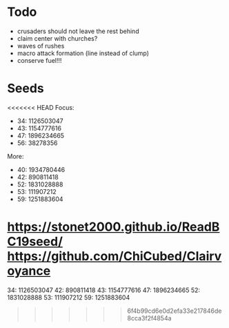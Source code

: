 # Todo
- crusaders should not leave the rest behind
- claim center with churches?
- waves of rushes
- macro attack formation (line instead of clump)
- conserve fuel!!!

# Seeds
<<<<<<< HEAD
Focus:
 - 34: 1126503047
 - 43: 1154777616
 - 47: 1896234665
 - 56: 38278356

More:
 - 40: 1934780446
 - 42: 890811418
 - 52: 1831028888
 - 53: 111907212
 - 59: 1251883604


https://stonet2000.github.io/ReadBC19seed/
https://github.com/ChiCubed/Clairvoyance
=======
34: 1126503047
42: 890811418
43: 1154777616
47: 1896234665
52: 1831028888
53: 111907212
59: 1251883604
>>>>>>> 6f4b99cd6e0d2efa33e217846de8cca3f2f4854a
